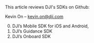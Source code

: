 This article reviews DJI's SDKs on Github:

Kevin On – kevin.on@dji.com

0. DJI’s Mobile SDK for iOS and Android, 
0. DJI’s Guidance SDK
0. DJI’s Onboard SDK

